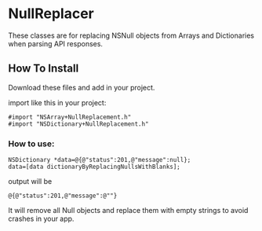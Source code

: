 # NullReplacer
These classes are for replacing NSNull objects from Arrays and Dictionaries when parsing API responses.

## How To Install
Download these files and add in your project.

import like this in your project: 

```
#import "NSArray+NullReplacement.h"
#import "NSDictionary+NullReplacement.h"
```

### How to use:

```
NSDictionary *data=@{@"status":201,@"message":null};
data=[data dictionaryByReplacingNullsWithBlanks];
```
output will be
```
@{@"status":201,@"message":@""}

```
It will remove all Null objects and replace them with empty strings to avoid crashes in your app.
